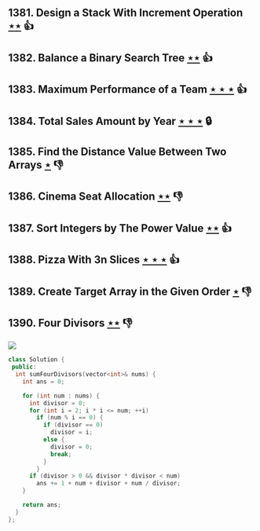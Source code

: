 ## 1381. Design a Stack With Increment Operation [$\star\star$](https://leetcode.com/problems/design-a-stack-with-increment-operation) :thumbsup:

## 1382. Balance a Binary Search Tree [$\star\star$](https://leetcode.com/problems/balance-a-binary-search-tree) :thumbsup:

## 1383. Maximum Performance of a Team [$\star\star\star$](https://leetcode.com/problems/maximum-performance-of-a-team) :thumbsup:

## 1384. Total Sales Amount by Year [$\star\star\star$](https://leetcode.com/problems/total-sales-amount-by-year) 🔒

## 1385. Find the Distance Value Between Two Arrays [$\star$](https://leetcode.com/problems/find-the-distance-value-between-two-arrays) :thumbsdown:

## 1386. Cinema Seat Allocation [$\star\star$](https://leetcode.com/problems/cinema-seat-allocation) :thumbsdown:

## 1387. Sort Integers by The Power Value [$\star\star$](https://leetcode.com/problems/sort-integers-by-the-power-value) :thumbsup:

## 1388. Pizza With 3n Slices [$\star\star\star$](https://leetcode.com/problems/pizza-with-3n-slices) :thumbsup:

## 1389. Create Target Array in the Given Order [$\star$](https://leetcode.com/problems/create-target-array-in-the-given-order) :thumbsdown:

## 1390. Four Divisors [$\star\star$](https://leetcode.com/problems/four-divisors) :thumbsdown:

![](https://img.shields.io/badge/-Math-434343.svg?style=flat-square)

```cpp
class Solution {
 public:
  int sumFourDivisors(vector<int>& nums) {
    int ans = 0;

    for (int num : nums) {
      int divisor = 0;
      for (int i = 2; i * i <= num; ++i)
        if (num % i == 0) {
          if (divisor == 0)
            divisor = i;
          else {
            divisor = 0;
            break;
          }
        }
      if (divisor > 0 && divisor * divisor < num)
        ans += 1 + num + divisor + num / divisor;
    }

    return ans;
  }
};
```
